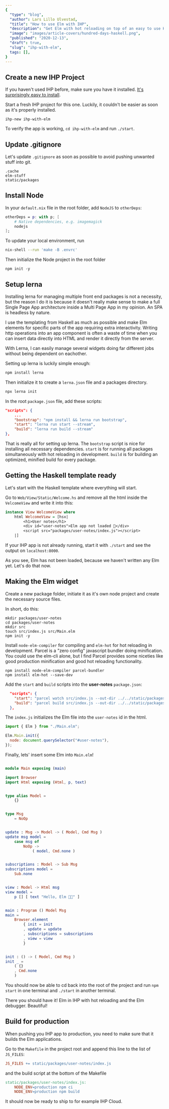 ```yaml
---
{
  "type": "blog",
  "author": Lars Lillo Ulvestad,
  "title": "How to use Elm with IHP",
  "description": "Get Elm with hot reloading on top of an easy to use Haskell framework.",
  "image": "images/article-covers/hundred-days-haskell.png",
  "published": "2020-12-13",
  "draft": true,
  "slug": "ihp-with-elm",
  tags: [],
}
---
```



## Create a new IHP Project

If you haven't used IHP before, make sure you have it installed. [It's surprisingly easy to install](https://ihp.digitallyinduced.com/Guide/installation.html).

Start a fresh IHP project for this one. Luckily, it couldn't be easier as soon as it's properly installed.

```
ihp-new ihp-with-elm
```

To verify the app is working, `cd ihp-with-elm` and run `./start`.

## Update .gitignore

Let's update `.gitignore` as soon as possible to avoid pushing unwanted stuff into git.

```
.cache
elm-stuff
static/packages
```

## Install Node

In your `default.nix` file in the root folder, add `NodeJS` to `otherDeps`:

```nix
otherDeps = p: with p; [
    # Native dependencies, e.g. imagemagick
    nodejs
];
```

To update your local environment, run

```bash
nix-shell --run 'make -B .envrc'
```

Then initialize the Node project in the root folder

```
npm init -y
```

## Setup lerna

Installing lerna for managing multiple front end packages is not a necessity, but the reason I do it is because it doesn't really make sense to make a full Single Page App architecture inside a Multi Page App in my opinion. An SPA is headless by nature.

I use the templating from Haskell as much as possible and make Elm elements for specific parts of the app requiring extra interactivity. Writing http operations into an app component is often a waste of time when you can insert data directly into HTML and render it directly from the server.

With Lerna, I can easily manage several widgets doing far different jobs without being dependent on eachother.

Setting up lerna is luckily simple enough:

```bash
npm install lerna

```

Then initialize it to create a `lerna.json` file and a packages directory.

```bash
npx lerna init
```

In the root `package.json` file, add these scripts:

```json
"scripts": {
    ... 
    "bootstrap": "npm install && lerna run bootstrap",
    "start": "lerna run start --stream",
    "build": "lerna run build --stream"
},
```

That is really all for setting up lerna. The `bootstrap` script is nice for installing all necessary dependencies. `start` is for running all packages simultaneously with hot reloading in development. `build` is for building an optimized, minified build for every package.

## Getting the Haskell template ready

Let's start with the Haskell template where everything will start.

Go to `Web/View/Static/Welcome.hs` and remove all the html inside the `VelcomeView` and write it into this:

```hs
instance View WelcomeView where
    html WelcomeView = [hsx|
        <h1>User notes</h1>
        <div id="user-notes">Elm app not loaded 💩</div>
        <script src="packages/user-notes/index.js"></script>
    |]
```

If your IHP app is not already running, start it with `./start` and see the output on `localhost:8000`.

As you see, Elm has not been loaded, because we haven't written any Elm yet. Let's do that now.

## Making the Elm widget

Create a new package folder, initiate it as it's own node project and create the necessary source files.

In short, do this:

```
mkdir packages/user-notes
cd packages/user-notes
mkdir src
touch src/index.js src/Main.elm
npm init -y
```

Install `node-elm-compiler` for compiling and `elm-hot` for hot reloading in development. Parcel is a "zero config" javascript bundler doing minification. You could use the elm-cli alone, but I find Parcel provides some niceties like good production minification and good hot reloading functionality.

```
npm install node-elm-compiler parcel-bundler
npm install elm-hot --save-dev
```

Add the `start` and `build` scripts into the **user-notes** `package.json`:

```json
  "scripts": {
    "start": "parcel watch src/index.js --out-dir ../../static/packages/user-notes",
    "build": "parcel build src/index.js --out-dir ../../static/packages/user-notes"
  },
```

The `index.js` initializes the Elm file into the `user-notes` id in the html.

```javascript
import { Elm } from "./Main.elm";

Elm.Main.init({
  node: document.querySelector("#user-notes"),
});
```

Finally, lets' insert some Elm into `Main.elm`!

```elm

module Main exposing (main)

import Browser
import Html exposing (Html, p, text)


type alias Model =
    {}


type Msg
    = NoOp


update : Msg -> Model -> ( Model, Cmd Msg )
update msg model =
    case msg of
        NoOp ->
            ( model, Cmd.none )


subscriptions : Model -> Sub Msg
subscriptions model =
    Sub.none


view : Model -> Html msg
view model =
    p [] [ text "Hello, Elm 🌳🚀" ]


main : Program () Model Msg
main =
    Browser.element
        { init = init
        , update = update
        , subscriptions = subscriptions
        , view = view
        }


init : () -> ( Model, Cmd Msg )
init _ =
    ( {}
    , Cmd.none
    )
```

You should now be able to cd back into the root of the project and run `npm start` in one terminal and `./start` in another terminal.

There you should have it! Elm in IHP with hot reloading and the Elm debugger. Beautiful!

## Build for production

When pushing you IHP app to production, you need to make sure that it builds the Elm applications.

Go to the `Makefile` in the project root and append this line to the list of `JS_FILES`:

```Makefile
JS_FILES += static/packages/user-notes/index.js
```

and the build script at the bottom of the Makefile

```Makefile
static/packages/user-notes/index.js:
	NODE_ENV=production npm ci
	NODE_ENV=production npm build
```

It should now be ready to ship to for example IHP Cloud.
